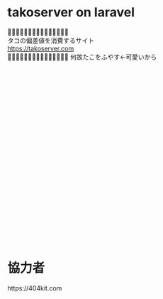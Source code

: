 # takoserver on laravel
🐙🐙🐙🐙🐙🐙🐙🐙🐙🐙🐙🐙🐙🐙🐙<br>
タコの偏差値を消費するサイト<br>
https://takoserver.com<br>
🐙🐙🐙🐙🐙🐙🐙🐙🐙🐙🐙🐙🐙🐙🐙
何故たこをふやす←可愛いから










<br><br><br><br><br><br><br><br><br><br><br><br><br><br><br><br><br><br><br><br><br><br><br>
<h1>協力者</h1>
https://404kit.com

